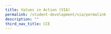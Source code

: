 ```yaml
---
title: Values in Action (VIA)
permalink: /student-development/via/permalink
description: ""
third_nav_title: CCE
---
```

